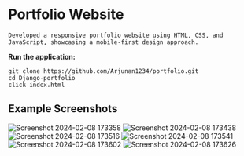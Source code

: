 # Portfolio Website
    Developed a responsive portfolio website using HTML, CSS, and JavaScript, showcasing a mobile-first design approach.
    
 **Run the application:**
   ```
   git clone https://github.com/Arjunan1234/portfolio.git
   cd Django-portfolio
   click index.html
  ```
 ## Example Screenshots
![Screenshot 2024-02-08 173358](https://github.com/Arjunan1234/portfolio/assets/63443618/49bd24c9-6d23-455f-b4d6-b57ae326915c)
![Screenshot 2024-02-08 173438](https://github.com/Arjunan1234/portfolio/assets/63443618/0e7bcc5e-871c-46b5-8770-7c28a7b86608)
![Screenshot 2024-02-08 173516](https://github.com/Arjunan1234/portfolio/assets/63443618/b6ba7d38-7e41-410f-b4d8-ad737f58fd7e)
![Screenshot 2024-02-08 173541](https://github.com/Arjunan1234/portfolio/assets/63443618/6bec8295-f5bf-4487-8b8a-0c0cdd80617b)
![Screenshot 2024-02-08 173602](https://github.com/Arjunan1234/portfolio/assets/63443618/16e5d4a2-2845-403d-8805-f7149045560e)
![Screenshot 2024-02-08 173626](https://github.com/Arjunan1234/portfolio/assets/63443618/52e65923-017d-45aa-a53c-73bc585cda16)
